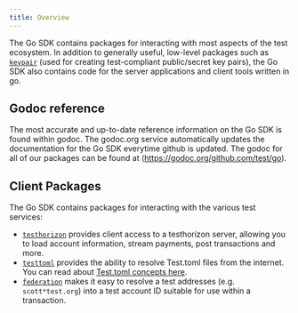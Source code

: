 ```yaml
---
title: Overview
---
```


The Go SDK contains packages for interacting with most aspects of the test ecosystem.  In addition to generally useful, low-level packages such as [`keypair`](https://godoc.org/github.com/test/go/keypair) (used for creating test-compliant public/secret key pairs), the Go SDK also contains code for the server applications and client tools written in go.

## Godoc reference

The most accurate and up-to-date reference information on the Go SDK is found within godoc.  The godoc.org service automatically updates the documentation for the Go SDK everytime github is updated.  The godoc for all of our packages can be found at (https://godoc.org/github.com/test/go).

## Client Packages

The Go SDK contains packages for interacting with the various test services:

- [`testhorizon`](https://godoc.org/github.com/test/go/clients/testhorizon) provides client access to a testhorizon server, allowing you to load account information, stream payments, post transactions and more.
- [`testtoml`](https://godoc.org/github.com/test/go/clients/testtoml) provides the ability to resolve Test.toml files from the internet.  You can read about [Test.toml concepts here](../../guides/concepts/test-toml.md).
- [`federation`](https://godoc.org/github.com/test/go/clients/federation) makes it easy to resolve a test addresses (e.g. `scott*test.org`) into a test account ID suitable for use within a transaction.

